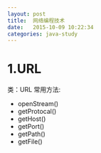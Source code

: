 ```yaml
---
layout: post
title:  网络编程技术
date:   2015-10-09 10:22:34
categories: java-study
---
```


# 1.URL #
类：URL
常用方法:
- openStream()
- getProtocal()
- getHost()
- getPort()
- getPath()
- getFile()

